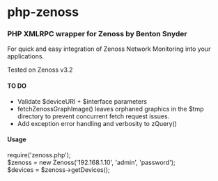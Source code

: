 php-zenoss
==========

<h3>PHP XMLRPC wrapper for Zenoss by Benton Snyder</h3>

<p>For quick and easy integration of Zenoss Network Monitoring into your applications.</p>

<p>Tested on Zenoss v3.2</p>

<h4>TO DO</h4>
<ul>
 <li>Validate $deviceURI + $interface parameters</li>
 <li>fetchZenossGraphImage() leaves orphaned graphics in the $tmp directory to prevent concurrent fetch request issues.</li>
 <li>Add exception error handling and verbosity to zQuery()</li>
</ul>

<h4>Usage</h4>

 require('zenoss.php');<br />
 $zenoss = new Zenoss('192.168.1.10', 'admin', 'password');<br />
 $devices = $zenoss->getDevices();<br />

